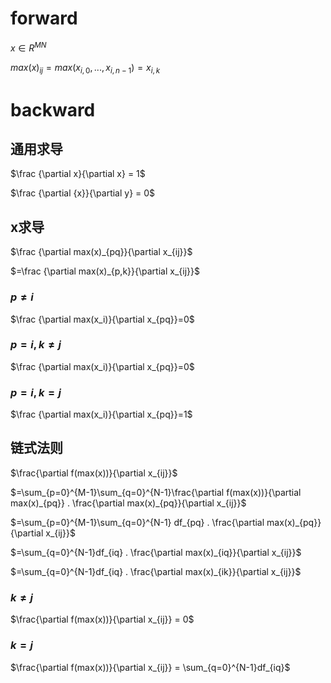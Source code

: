 # forward
$x \in R^{MN}$

$max(x)_{ij} = max({x_{i,0},...,x_{i,n-1}}) = x_{i,k}$

# backward
## 通用求导

$\frac {\partial x}{\partial x} = 1$

$\frac {\partial {x}}{\partial y} = 0$

## x求导

$\frac {\partial max(x)_{pq}}{\partial x_{ij}}$

$=\frac {\partial max(x)_{p,k}}{\partial x_{ij}}$

### $p \neq i$
$\frac {\partial max(x_i)}{\partial x_{pq}}=0$

### $p = i, k \neq j$
$\frac {\partial max(x_i)}{\partial x_{pq}}=0$

### $p = i, k = j$
$\frac {\partial max(x_i)}{\partial x_{pq}}=1$

## 链式法则

$\frac{\partial f(max(x))}{\partial x_{ij}}$

$=\sum_{p=0}^{M-1}\sum_{q=0}^{N-1}\frac{\partial f(max(x))}{\partial max(x)_{pq}} . \frac{\partial max(x)_{pq}}{\partial x_{ij}}$

$=\sum_{p=0}^{M-1}\sum_{q=0}^{N-1} df_{pq} . \frac{\partial max(x)_{pq}}{\partial x_{ij}}$

$=\sum_{q=0}^{N-1}df_{iq} . \frac{\partial max(x)_{iq}}{\partial x_{ij}}$

$=\sum_{q=0}^{N-1}df_{iq} . \frac{\partial max(x)_{ik}}{\partial x_{ij}}$

### $k \neq j$

$\frac{\partial f(max(x))}{\partial x_{ij}} = 0$

### $k = j$

$\frac{\partial f(max(x))}{\partial x_{ij}} = \sum_{q=0}^{N-1}df_{iq}$

